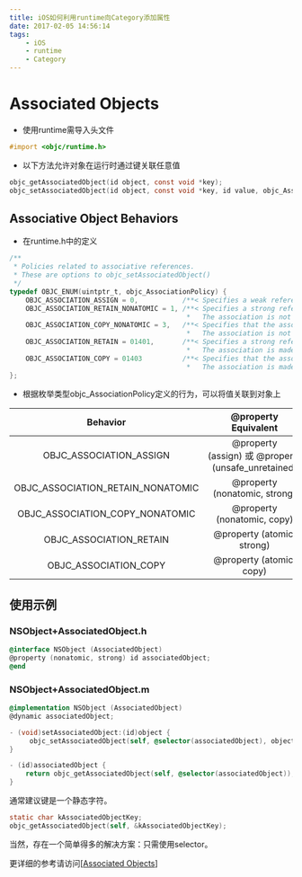 ```yaml
---
title: iOS如何利用runtime向Category添加属性
date: 2017-02-05 14:56:14
tags:
	- iOS
	- runtime
	- Category
---
```


# Associated Objects

- 使用runtime需导入头文件

```objective-c
#import <objc/runtime.h>
```

- 以下方法允许对象在运行时通过键关联任意值

```objective-c
objc_getAssociatedObject(id object, const void *key);
objc_setAssociatedObject(id object, const void *key, id value, objc_AssociationPolicy policy);
```

<!-- more -->

## Associative Object Behaviors

- 在runtime.h中的定义

```objective-c
/**
 * Policies related to associative references.
 * These are options to objc_setAssociatedObject()
 */
typedef OBJC_ENUM(uintptr_t, objc_AssociationPolicy) {
    OBJC_ASSOCIATION_ASSIGN = 0,           /**< Specifies a weak reference to the associated object. */
    OBJC_ASSOCIATION_RETAIN_NONATOMIC = 1, /**< Specifies a strong reference to the associated object. 
                                            *   The association is not made atomically. */
    OBJC_ASSOCIATION_COPY_NONATOMIC = 3,   /**< Specifies that the associated object is copied. 
                                            *   The association is not made atomically. */
    OBJC_ASSOCIATION_RETAIN = 01401,       /**< Specifies a strong reference to the associated object.
                                            *   The association is made atomically. */
    OBJC_ASSOCIATION_COPY = 01403          /**< Specifies that the associated object is copied.
                                            *   The association is made atomically. */
};
```

- 根据枚举类型objc_AssociationPolicy定义的行为，可以将值关联到对象上

|             Behavior              |           @property Equivalent           |
| :-------------------------------: | :--------------------------------------: |
|      OBJC_ASSOCIATION_ASSIGN      | @property (assign) 或 @property (unsafe_unretained) |
| OBJC_ASSOCIATION_RETAIN_NONATOMIC |      @property (nonatomic, strong)       |
|  OBJC_ASSOCIATION_COPY_NONATOMIC  |       @property (nonatomic, copy)        |
|      OBJC_ASSOCIATION_RETAIN      |        @property (atomic, strong)        |
|       OBJC_ASSOCIATION_COPY       |         @property (atomic, copy)         |

## 使用示例

### NSObject+AssociatedObject.h

```objective-c
@interface NSObject (AssociatedObject)
@property (nonatomic, strong) id associatedObject;
@end
```

### NSObject+AssociatedObject.m

```objective-c
@implementation NSObject (AssociatedObject)
@dynamic associatedObject;

- (void)setAssociatedObject:(id)object {
     objc_setAssociatedObject(self, @selector(associatedObject), object, OBJC_ASSOCIATION_RETAIN_NONATOMIC);
}

- (id)associatedObject {
    return objc_getAssociatedObject(self, @selector(associatedObject));
}
```

通常建议键是一个静态字符。

```objective-c
static char kAssociatedObjectKey;
objc_getAssociatedObject(self, &kAssociatedObjectKey);
```

当然，存在一个简单得多的解决方案：只需使用selector。





更详细的参考请访问[[Associated Objects](http://nshipster.com/associated-objects/)]